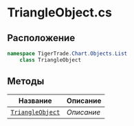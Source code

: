 
# TriangleObject.cs
## Расположение
```csharp
namespace TigerTrade.Chart.Objects.List  
    class TriangleObject
```

## Методы
| Название | Описание |
| --- | --- |
| [`TriangleObject`](./metody/TriangleObject.md) | *Описание* |
